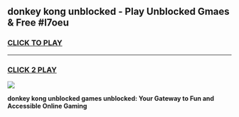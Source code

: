 
## donkey kong unblocked - Play Unblocked Gmaes & Free #l7oeu
<h3>
<a href="https://news.freeplayer.one?title=donkey_kong_unblocked&ref=03M">CLICK TO PLAY</a></h3>
<hr>

<h3>
<a href="https://news.freeplayer.one?title=donkey_kong_unblocked&ref=03M">CLICK 2 PLAY</a>
  
</h3>

<a href="https://news.freeplayer.one?title=donkey_kong_unblocked&ref=03M"><img src="https://clearcache.store/games.png"></a>


**donkey kong unblocked games unblocked: Your Gateway to Fun and Accessible Online Gaming**

